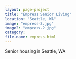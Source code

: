 ```yaml
---
layout: page-project
title: "Empress Senior Living"
location: "Seattle, WA"
image: "empress-3.jpg"
image2: "empress-2.jpg"
category:
file-name: empress.html
---
```



Senior housing in Seattle, WA
